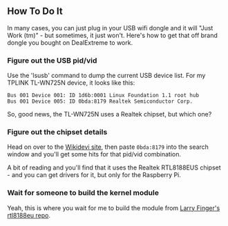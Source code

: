 ## How To Do It

In many cases, you can just plug in your USB wifi dongle and it will "Just Work (tm)" - but sometimes, it just won't. Here's how to get that off brand dongle you bought on DealExtreme to work.

### Figure out the USB pid/vid

Use the 'lsusb' command to dump the current USB device list. For my TPLINK TL-WN725N device, it looks like this:

```
Bus 001 Device 001: ID 1d6b:0001 Linux Foundation 1.1 root hub
Bus 001 Device 005: ID 0bda:8179 Realtek Semiconductor Corp.
```

So, good news, the TL-WN725N uses a Realtek chipset, but which one?

### Figure out the chipset details

Head on over to the [Wikidevi site](http://wikidevi.com/wiki/Main_Page), then paste `0bda:8179` into the search window and you'll get some hits for that pid/vid combination.

A bit of reading and you'll find that it uses the Realtek RTL8188EUS chipset - and you can get drivers for it, but only for the Raspberry Pi.

### Wait for someone to build the kernel module

Yeah, this is where you wait for me to build the module from [Larry Finger's rtl8188eu repo](https://github.com/lwfinger/rtl8188eu.git).


